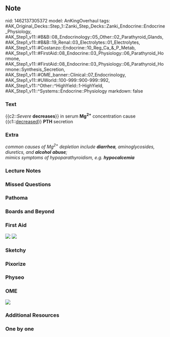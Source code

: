 ## Note
nid: 1462137305372
model: AnKingOverhaul
tags: #AK_Original_Decks::Step_1::Zanki_Step_Decks::Zanki_Endocrine::Endocrine_Physiology, #AK_Step1_v11::#B&B::08_Endocrinology::05_Other::02_Parathyroid_Glands, #AK_Step1_v11::#B&B::19_Renal::03_Electrolytes::01_Electrolytes, #AK_Step1_v11::#Costanzo::Endocrine::10_Reg_Ca_&_P_Metab, #AK_Step1_v11::#FirstAid::08_Endocrine::03_Physiology::06_Parathyroid_Hormone, #AK_Step1_v11::#FirstAid::08_Endocrine::03_Physiology::06_Parathyroid_Hormone::Synthesis_Secretion, #AK_Step1_v11::#OME_banner::Clinical::07_Endocrinology, #AK_Step1_v11::#UWorld::100-999::900-999::992, #AK_Step1_v11::^Other::^HighYield::1-HighYield, #AK_Step1_v11::^Systems::Endocrine::Physiology
markdown: false

### Text
<div>
  {{c2::<i>Severe</i> <b>decreases</b>}} in serum
  <b>Mg<sup>2+</sup></b> concentration cause
  {{c1::<u>decreased</u>}} <b>PTH</b> secretion
</div>

### Extra
<div>
  <i>common causes of Mg<sup>2+</sup> depletion include
  <b>diarrhea</b>, aminoglycosides, diuretics, and <b>alcohol</b>
  <b>abuse</b>;</i>
</div>
<div>
  <i>mimics symptoms of hypoparathyroidism, e.g.
  <b>hypocalcemia</b></i>
</div>

### Lecture Notes


### Missed Questions


### Pathoma


### Boards and Beyond


### First Aid
<img src="tmpoLu3dM.png"> <img src="tmpasZGFo.png">

### Sketchy


### Pixorize


### Physeo


### OME
<div class="ome-widget">
  <a href=
  "https://onlinemeded.org/spa/endocrinology?ref=anki"><img src=
  "_OME_AnkiFlashcards_Topic_1.png"></a>
</div>

### Additional Resources


### One by one

